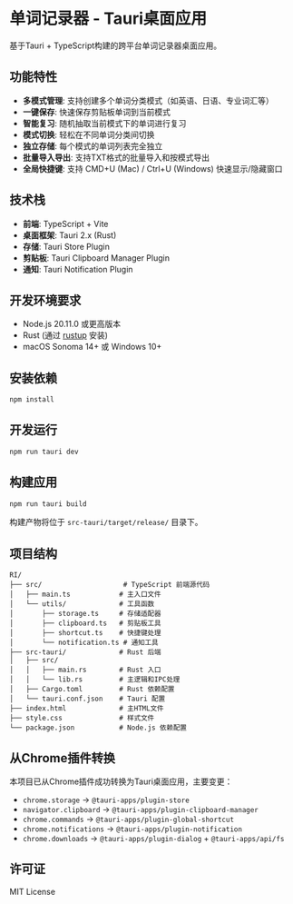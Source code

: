 # 单词记录器 - Tauri桌面应用

基于Tauri + TypeScript构建的跨平台单词记录器桌面应用。

## 功能特性

- **多模式管理**: 支持创建多个单词分类模式（如英语、日语、专业词汇等）
- **一键保存**: 快速保存剪贴板单词到当前模式
- **智能复习**: 随机抽取当前模式下的单词进行复习
- **模式切换**: 轻松在不同单词分类间切换
- **独立存储**: 每个模式的单词列表完全独立
- **批量导入导出**: 支持TXT格式的批量导入和按模式导出
- **全局快捷键**: 支持 CMD+U (Mac) / Ctrl+U (Windows) 快速显示/隐藏窗口

## 技术栈

- **前端**: TypeScript + Vite
- **桌面框架**: Tauri 2.x (Rust)
- **存储**: Tauri Store Plugin
- **剪贴板**: Tauri Clipboard Manager Plugin
- **通知**: Tauri Notification Plugin

## 开发环境要求

- Node.js 20.11.0 或更高版本
- Rust (通过 [rustup](https://rustup.rs/) 安装)
- macOS Sonoma 14+ 或 Windows 10+

## 安装依赖

```bash
npm install
```

## 开发运行

```bash
npm run tauri dev
```

## 构建应用

```bash
npm run tauri build
```

构建产物将位于 `src-tauri/target/release/` 目录下。

## 项目结构

```
RI/
├── src/                    # TypeScript 前端源代码
│   ├── main.ts            # 主入口文件
│   └── utils/             # 工具函数
│       ├── storage.ts     # 存储适配器
│       ├── clipboard.ts   # 剪贴板工具
│       ├── shortcut.ts    # 快捷键处理
│       └── notification.ts # 通知工具
├── src-tauri/             # Rust 后端
│   ├── src/
│   │   ├── main.rs        # Rust 入口
│   │   └── lib.rs         # 主逻辑和IPC处理
│   ├── Cargo.toml         # Rust 依赖配置
│   └── tauri.conf.json    # Tauri 配置
├── index.html             # 主HTML文件
├── style.css              # 样式文件
└── package.json           # Node.js 依赖配置
```

## 从Chrome插件转换

本项目已从Chrome插件成功转换为Tauri桌面应用，主要变更：

- `chrome.storage` → `@tauri-apps/plugin-store`
- `navigator.clipboard` → `@tauri-apps/plugin-clipboard-manager`
- `chrome.commands` → `@tauri-apps/plugin-global-shortcut`
- `chrome.notifications` → `@tauri-apps/plugin-notification`
- `chrome.downloads` → `@tauri-apps/plugin-dialog` + `@tauri-apps/api/fs`

## 许可证

MIT License
